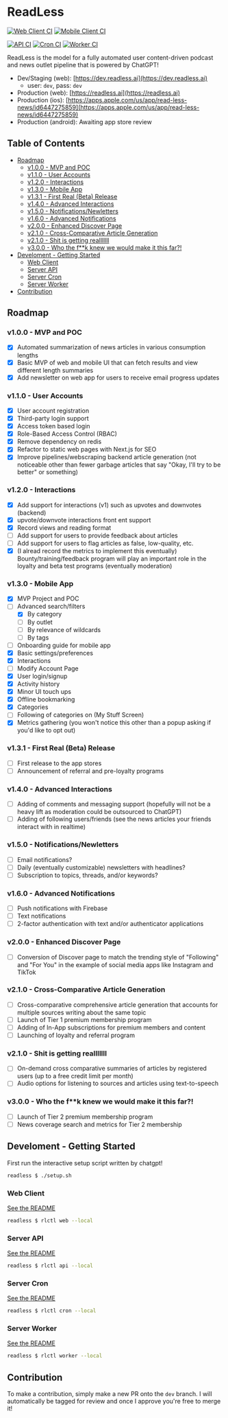 # ReadLess <!-- omit in toc -->

[![Web Client CI](https://github.com/NoodleOfDeath/readless/actions/workflows/web-ci.yaml/badge.svg)](https://github.com/NoodleOfDeath/readless/actions/workflows/web-ci.yaml)
[![Mobile Client CI](https://github.com/NoodleOfDeath/readless/actions/workflows/mobile-ci.yaml/badge.svg)](https://github.com/NoodleOfDeath/readless/actions/workflows/mobile-ci.yaml)

[![API CI](https://github.com/NoodleOfDeath/readless/actions/workflows/api-ci.yaml/badge.svg)](https://github.com/NoodleOfDeath/readless/actions/workflows/api-ci.yaml)
[![Cron CI](https://github.com/NoodleOfDeath/readless/actions/workflows/cron-ci.yaml/badge.svg)](https://github.com/NoodleOfDeath/readless/actions/workflows/cron-ci.yaml)
[![Worker CI](https://github.com/NoodleOfDeath/readless/actions/workflows/worker-ci.yaml/badge.svg)](https://github.com/NoodleOfDeath/readless/actions/workflows/worker-ci.yaml)

ReadLess is the model for a fully automated user content-driven podcast and news outlet pipeline that is powered by ChatGPT!

- Dev/Staging (web): [https://dev.readless.ai](https://dev.readless.ai)
  - user: `dev`, pass: `dev`
- Production (web): [https://readless.ai](https://readless.ai)
- Production (ios): [https://apps.apple.com/us/app/read-less-news/id6447275859](https://apps.apple.com/us/app/read-less-news/id6447275859)
- Production (android): Awaiting app store review

## Table of Contents <!-- omit in toc -->

- [Roadmap](#roadmap)
  - [v1.0.0 - MVP and POC](#v100---mvp-and-poc)
  - [v1.1.0 - User Accounts](#v110---user-accounts)
  - [v1.2.0 - Interactions](#v120---interactions)
  - [v1.3.0 - Mobile App](#v130---mobile-app)
  - [v1.3.1 - First Real (Beta) Release](#v131---first-real-beta-release)
  - [v1.4.0 - Advanced Interactions](#v140---advanced-interactions)
  - [v1.5.0 - Notifications/Newletters](#v150---notificationsnewletters)
  - [v1.6.0 - Advanced Notifications](#v160---advanced-notifications)
  - [v2.0.0 - Enhanced Discover Page](#v200---enhanced-discover-page)
  - [v2.1.0 - Cross-Comparative Article Generation](#v210---cross-comparative-article-generation)
  - [v2.1.0 - Shit is getting realllllll](#v210---shit-is-getting-realllllll)
  - [v3.0.0 - Who the f\*\*k knew we would make it this far?!](#v300---who-the-fk-knew-we-would-make-it-this-far)
- [Develoment - Getting Started](#develoment---getting-started)
  - [Web Client](#web-client)
  - [Server API](#server-api)
  - [Server Cron](#server-cron)
  - [Server Worker](#server-worker)
- [Contribution](#contribution)

## Roadmap

### v1.0.0 - MVP and POC

- [x] Automated summarization of news articles in various consumption lengths
- [x] Basic MVP of web and mobile UI that can fetch results and view different length summaries
- [x] Add newsletter on web app for users to receive email progress updates

### v1.1.0 - User Accounts

- [x] User account registration
- [x] Third-party login support
- [x] Access token based login
- [x] Role-Based Access Control (RBAC)
- [x] Remove dependency on redis
- [x] Refactor to static web pages with Next.js for SEO
- [x] Improve pipelines/webscraping backend article generation (not noticeable other than fewer garbage articles that say "Okay, I'll try to be better" or something)

### v1.2.0 - Interactions

- [x] Add support for interactions (v1) such as upvotes and downvotes (backend)
- [x] upvote/downvote interactions front ent support
- [x] Record views and reading format
- [ ] Add support for users to provide feedback about articles
- [ ] Add support for users to flag articles as false, low-quality, etc.
- [x] (I alread record the metrics to implement this eventually) Bounty/training/feedback program will play an important role in the loyalty and beta test programs (eventually moderation)

### v1.3.0 - Mobile App

- [x] MVP Project and POC
- [ ] Advanced search/filters
  - [x] By category
  - [ ] By outlet
  - [ ] By relevance of wildcards
  - [ ] By tags
- [ ] Onboarding guide for mobile app
- [x] Basic settings/preferences
- [x] Interactions
- [ ] Modify Account Page 
- [x] User login/signup
- [x] Activity history
- [x] Minor UI touch ups
- [x] Offline bookmarking
- [x] Categories
- [ ] Following of categories on (My Stuff Screen)
- [x] Metrics gathering (you won't notice this other than a popup asking if you'd like to opt out)

### v1.3.1 - First Real (Beta) Release

- [ ] First release to the app stores
- [ ] Announcement of referral and pre-loyalty programs

### v1.4.0 - Advanced Interactions

- [ ] Adding of comments and messaging support (hopefully will not be a heavy lift as moderation could be outsourced to ChatGPT)
- [ ] Adding of following users/friends (see the news articles your friends interact with in realtime)

### v1.5.0 - Notifications/Newletters

- [ ] Email notifications?
- [ ] Daily (eventually customizable) newsletters with headlines?
- [ ] Subscription to topics, threads, and/or keywords?

### v1.6.0 - Advanced Notifications

- [ ] Push notifications with Firebase
- [ ] Text notifications
- [ ] 2-factor authentication with text and/or authenticator applications

### v2.0.0 - Enhanced Discover Page

- [ ] Conversion of Discover page to match the trending style of "Following" and "For You" in the example of social media apps like Instagram and TikTok

### v2.1.0 - Cross-Comparative Article Generation

- [ ] Cross-comparative comprehensive article generation that accounts for multiple sources writing about the same topic
- [ ] Launch of Tier 1 premium membership program
- [ ] Adding of In-App subscriptions for premium members and content
- [ ] Launching of loyalty and referral program

### v2.1.0 - Shit is getting realllllll

- [ ] On-demand cross comparative summaries of articles by registered users (up to a free credit limit per month)
- [ ] Audio options for listening to sources and articles using text-to-speech

### v3.0.0 - Who the f\*\*k knew we would make it this far?!

- [ ] Launch of Tier 2 premium membership program
- [ ] News coverage search and metrics for Tier 2 membership

## Develoment - Getting Started

First run the interactive setup script written by chatgpt!

```bash
readless $ ./setup.sh
```

### Web Client

[See the README](src/web/README.md)

```bash
readless $ rlctl web --local
```

### Server API

[See the README](src/server/README.md)

```bash
readless $ rlctl api --local
```

### Server Cron

[See the README](src/server/README.md)

```bash
readless $ rlctl cron --local
```

### Server Worker

[See the README](src/server/README.md)

```bash
readless $ rlctl worker --local
```

## Contribution

To make a contribution, simply make a new PR onto the `dev` branch. I will automatically be tagged for review and once I approve you're free to merge it!
